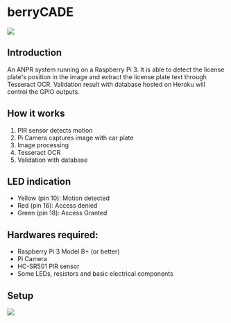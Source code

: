 # berryCADE
![](images/logo.jpg?raw=true)

## Introduction
An ANPR system running on a Raspberry Pi 3. It is able to detect the license plate's position in the image and extract the license plate text through Tesseract OCR. Validation result with database hosted on Heroku will control the GPIO outputs.

## How it works
1) PIR sensor detects motion
2) Pi Camera captures image with car plate
3) Image processing
4) Tesseract OCR
5) Validation with database

## LED indication
- Yellow (pin 10): Motion detected
- Red (pin 16): Access denied
- Green (pin 18): Access Granted

## Hardwares required:
- Raspberry Pi 3 Model B+ (or better)
- Pi Camera
- HC-SR501 PIR sensor
- Some LEDs, resistors and basic electrical components

## Setup
![](images/setup.jpg?raw=true)
